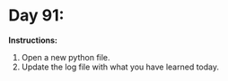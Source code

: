 # Day 91: 
**Instructions:** 
1. Open a new python file.
2. Update the log file with what you have learned today.
